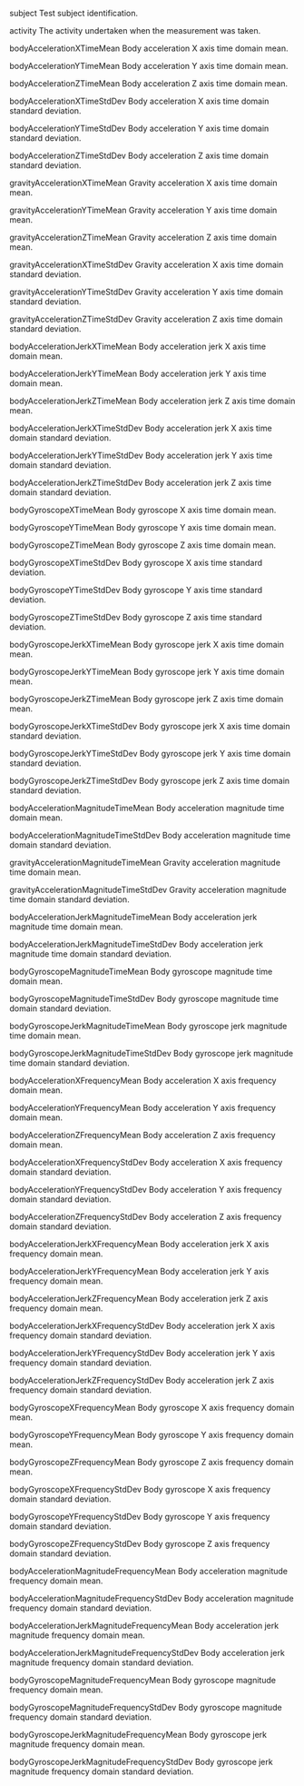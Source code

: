 subject
    Test subject identification.
    
activity
    The activity undertaken when the measurement was taken.
    
bodyAccelerationXTimeMean
    Body acceleration X axis time domain mean.
    
bodyAccelerationYTimeMean
    Body acceleration Y axis time domain mean.
    
bodyAccelerationZTimeMean
    Body acceleration Z axis time domain mean.
    
bodyAccelerationXTimeStdDev
    Body acceleration X axis time domain standard deviation.
    
bodyAccelerationYTimeStdDev
    Body acceleration Y axis time domain standard deviation.
    
bodyAccelerationZTimeStdDev
    Body acceleration Z axis time domain standard deviation.
    
gravityAccelerationXTimeMean
    Gravity acceleration X axis time domain mean.
    
gravityAccelerationYTimeMean
    Gravity acceleration Y axis time domain mean.

gravityAccelerationZTimeMean
    Gravity acceleration Z axis time domain mean.

gravityAccelerationXTimeStdDev
    Gravity acceleration X axis time domain standard deviation.

gravityAccelerationYTimeStdDev
    Gravity acceleration Y axis time domain standard deviation.

gravityAccelerationZTimeStdDev
    Gravity acceleration Z axis time domain standard deviation.

bodyAccelerationJerkXTimeMean
    Body acceleration jerk X axis time domain mean.

bodyAccelerationJerkYTimeMean
    Body acceleration jerk Y axis time domain mean.

bodyAccelerationJerkZTimeMean
    Body acceleration jerk Z axis time domain mean.

bodyAccelerationJerkXTimeStdDev
    Body acceleration jerk X axis time domain standard deviation.

bodyAccelerationJerkYTimeStdDev
    Body acceleration jerk Y axis time domain standard deviation.

bodyAccelerationJerkZTimeStdDev
    Body acceleration jerk Z axis time domain standard deviation.

bodyGyroscopeXTimeMean
    Body gyroscope X axis time domain mean.

bodyGyroscopeYTimeMean
    Body gyroscope Y axis time domain mean.

bodyGyroscopeZTimeMean
    Body gyroscope Z axis time domain mean.

bodyGyroscopeXTimeStdDev
    Body gyroscope X axis time standard deviation.

bodyGyroscopeYTimeStdDev
    Body gyroscope Y axis time standard deviation.

bodyGyroscopeZTimeStdDev
    Body gyroscope Z axis time standard deviation.

bodyGyroscopeJerkXTimeMean
    Body gyroscope jerk X axis time domain mean.

bodyGyroscopeJerkYTimeMean
    Body gyroscope jerk Y axis time domain mean.

bodyGyroscopeJerkZTimeMean
    Body gyroscope jerk Z axis time domain mean.

bodyGyroscopeJerkXTimeStdDev
    Body gyroscope jerk X axis time domain standard deviation.

bodyGyroscopeJerkYTimeStdDev
    Body gyroscope jerk Y axis time domain standard deviation.

bodyGyroscopeJerkZTimeStdDev
    Body gyroscope jerk Z axis time domain standard deviation.

bodyAccelerationMagnitudeTimeMean
    Body acceleration magnitude time domain mean.

bodyAccelerationMagnitudeTimeStdDev
    Body acceleration magnitude time domain standard deviation.

gravityAccelerationMagnitudeTimeMean
    Gravity acceleration magnitude time domain mean.

gravityAccelerationMagnitudeTimeStdDev
    Gravity acceleration magnitude time domain standard deviation.

bodyAccelerationJerkMagnitudeTimeMean
    Body acceleration jerk magnitude time domain mean.

bodyAccelerationJerkMagnitudeTimeStdDev
    Body acceleration jerk magnitude time domain standard deviation.

bodyGyroscopeMagnitudeTimeMean
    Body gyroscope magnitude time domain mean.

bodyGyroscopeMagnitudeTimeStdDev
    Body gyroscope magnitude time domain standard deviation.

bodyGyroscopeJerkMagnitudeTimeMean
    Body gyroscope jerk magnitude time domain mean.

bodyGyroscopeJerkMagnitudeTimeStdDev
    Body gyroscope jerk magnitude time domain standard deviation.

bodyAccelerationXFrequencyMean
    Body acceleration X axis frequency domain mean.

bodyAccelerationYFrequencyMean
    Body acceleration Y axis frequency domain mean.

bodyAccelerationZFrequencyMean
    Body acceleration Z axis frequency domain mean.

bodyAccelerationXFrequencyStdDev
    Body acceleration X axis frequency domain standard deviation.

bodyAccelerationYFrequencyStdDev
    Body acceleration Y axis frequency domain standard deviation.

bodyAccelerationZFrequencyStdDev
    Body acceleration Z axis frequency domain standard deviation.

bodyAccelerationJerkXFrequencyMean
    Body acceleration jerk X axis frequency domain mean.

bodyAccelerationJerkYFrequencyMean
    Body acceleration jerk Y axis frequency domain mean.

bodyAccelerationJerkZFrequencyMean
    Body acceleration jerk Z axis frequency domain mean.

bodyAccelerationJerkXFrequencyStdDev
    Body acceleration jerk X axis frequency domain standard deviation.

bodyAccelerationJerkYFrequencyStdDev
    Body acceleration jerk Y axis frequency domain standard deviation.

bodyAccelerationJerkZFrequencyStdDev
    Body acceleration jerk Z axis frequency domain standard deviation.

bodyGyroscopeXFrequencyMean
    Body gyroscope X axis frequency domain mean.

bodyGyroscopeYFrequencyMean
    Body gyroscope Y axis frequency domain mean.

bodyGyroscopeZFrequencyMean
    Body gyroscope Z axis frequency domain mean.

bodyGyroscopeXFrequencyStdDev
    Body gyroscope X axis frequency domain standard deviation.

bodyGyroscopeYFrequencyStdDev
    Body gyroscope Y axis frequency domain standard deviation.

bodyGyroscopeZFrequencyStdDev
    Body gyroscope Z axis frequency domain standard deviation.
    
bodyAccelerationMagnitudeFrequencyMean
    Body acceleration magnitude frequency domain mean.

bodyAccelerationMagnitudeFrequencyStdDev
    Body acceleration magnitude frequency domain standard deviation.

bodyAccelerationJerkMagnitudeFrequencyMean
    Body acceleration jerk magnitude frequency domain mean.

bodyAccelerationJerkMagnitudeFrequencyStdDev
    Body acceleration jerk magnitude frequency domain standard deviation.
    
bodyGyroscopeMagnitudeFrequencyMean
    Body gyroscope magnitude frequency domain mean.

bodyGyroscopeMagnitudeFrequencyStdDev
    Body gyroscope magnitude frequency domain standard deviation.

bodyGyroscopeJerkMagnitudeFrequencyMean
    Body gyroscope jerk magnitude frequency domain mean.

bodyGyroscopeJerkMagnitudeFrequencyStdDev
    Body gyroscope jerk magnitude frequency domain standard deviation.